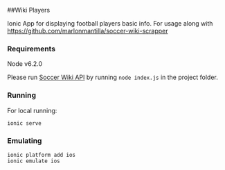 ##Wiki Players

Ionic App for displaying football players basic info. For usage along with https://github.com/marlonmantilla/soccer-wiki-scrapper

### Requirements

Node v6.2.0

Please run [Soccer Wiki API](https://github.com/marlonmantilla/soccer-wiki-scrapper) by running `node index.js` in the project folder.

### Running

For local running:

    ionic serve

### Emulating

    ionic platform add ios
    ionic emulate ios
